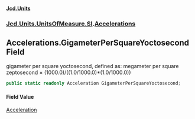 #### [Jcd.Units](index.md 'index')
### [Jcd.Units.UnitsOfMeasure.SI](Jcd.Units.UnitsOfMeasure.SI.md 'Jcd.Units.UnitsOfMeasure.SI').[Accelerations](Accelerations.md 'Jcd.Units.UnitsOfMeasure.SI.Accelerations')

## Accelerations.GigameterPerSquareYoctosecond Field

gigameter per square yoctosecond, defined as: megameter per square zeptosecond × (1000.0)/((1.0/1000.0)*(1.0/1000.0))

```csharp
public static readonly Acceleration GigameterPerSquareYoctosecond;
```

#### Field Value
[Acceleration](Acceleration.md 'Jcd.Units.UnitTypes.Acceleration')
